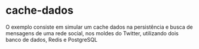 # cache-dados
O exemplo consiste em simular um cache dados na persistência e busca de mensagens de uma rede social, nos moldes do Twitter, utilizando dois banco de dados, Redis e PostgreSQL
